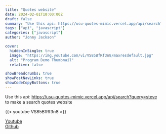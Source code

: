 ```yaml
---
title: "Quotes website"
date: 2024-02-01T10:00:00Z
draft: false
summary: "Use this api: https://usu-quotes-mimic.vercel.app/api/search?query=steve to make a search quotes website"
tags: ["api", "javascript"]
categories: ["javascript"]
author: "Jonny Jackson"

cover:
  hiddenInSingle: true
  image: "https://img.youtube.com/vi/VS85BfRf3n8/maxresdefault.jpg"
  alt: "Program Demo Thumbnail"
  relative: false

showBreadcrumbs: true
showPostNavLinks: true
showCodeCopyButtons: true
---
```


Use this api: https://usu-quotes-mimic.vercel.app/api/search?query=steve to make a search quotes website

{{< youtube VS85BfRf3n8 >}}

[Youtube](https://www.youtube.com/watch?v=VS85BfRf3n8)  
[Github](https://github.com/jonnyjackson26/spring2024USU-cs2410-quotes)

